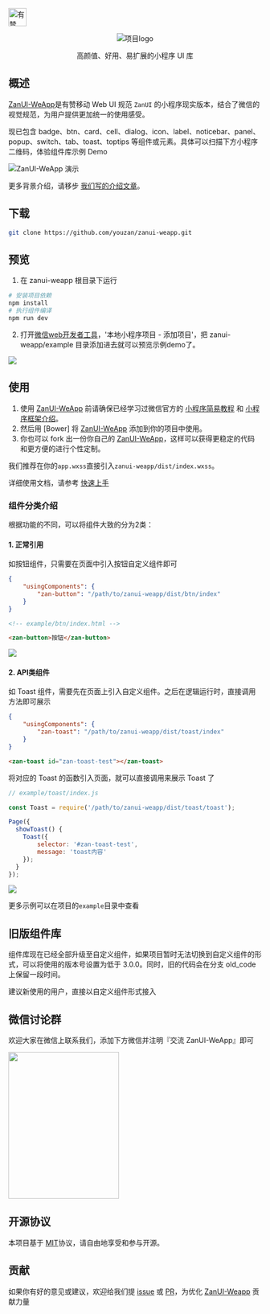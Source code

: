 <p>
<a href="https://github.com/youzan/"><img alt="有赞logo" width="36px" src="https://img.yzcdn.cn/public_files/2017/02/09/e84aa8cbbf7852688c86218c1f3bbf17.png" alt="youzan">
</p></a>
<p align="center">
    <img alt="项目logo" src="https://img.yzcdn.cn/public_files/2017/02/06/ee0ebced79a80457d77ce71c7d414c74.png">
</p>
<p align="center">高颜值、好用、易扩展的小程序 UI 库</p>


## 概述
[ZanUI-WeApp](https://youzan.github.io/zanui-weapp)是有赞移动 Web UI 规范 `ZanUI` 的小程序现实版本，结合了微信的视觉规范，为用户提供更加统一的使用感受。

现已包含 badge、btn、card、cell、dialog、icon、label、noticebar、panel、popup、switch、tab、toast、toptips 等组件或元素。具体可以扫描下方小程序二维码，体验组件库示例 Demo

![ZanUI-WeApp 演示](https://img.yzcdn.cn/public_files/2017/10/30/554dd940eb1a269d4ac9133e78ae321f.jpg?imageView2/2/w/300/h/300)

更多背景介绍，请移步 [我们写的介绍文章](http://tech.youzan.com/zanui-weapp/)。

## 下载
``` bash
git clone https://github.com/youzan/zanui-weapp.git
```

## 预览
1. 在 zanui-weapp 根目录下运行
``` bash
# 安装项目依赖
npm install
# 执行组件编译
npm run dev
```
2. 打开[微信web开发者工具](https://mp.weixin.qq.com/debug/wxadoc/dev/devtools/download.html)，'本地小程序项目 - 添加项目'，把 zanui-weapp/example 目录添加进去就可以预览示例demo了。

![](https://img.yzcdn.cn/public_files/2017/02/08/a5e6445075826183659742cc6946c477.png)

## 使用

1. 使用 [ZanUI-WeApp] 前请确保已经学习过微信官方的 [小程序简易教程] 和 [小程序框架介绍]。
2. 然后用 [Bower] 将 [ZanUI-WeApp] 添加到你的项目中使用。
3. 你也可以 fork 出一份你自己的 [ZanUI-WeApp]，这样可以获得更稳定的代码和更方便的进行个性定制。

我们推荐在你的`app.wxss`直接引入`zanui-weapp/dist/index.wxss`。

详细使用文档，请参考 [快速上手](https://youzan.github.io/zanui-weapp)

### 组件分类介绍
根据功能的不同，可以将组件大致的分为2类：

#### 1. 正常引用

如按钮组件，只需要在页面中引入按钮自定义组件即可
```json
{
    "usingComponents": {
        "zan-button": "/path/to/zanui-weapp/dist/btn/index"
    }
}
```
```html
<!-- example/btn/index.html -->

<zan-button>按钮</zan-button>
```

![](https://img.yzcdn.cn/public_files/2017/02/08/1b1e39ed3dc6b63519a68ba1e2650cfc.png)


#### 2. API类组件

如 Toast 组件，需要先在页面上引入自定义组件。之后在逻辑运行时，直接调用方法即可展示
```json
{
    "usingComponents": {
        "zan-toast": "/path/to/zanui-weapp/dist/toast/index"
    }
}
```
```html
<zan-toast id="zan-toast-test"></zan-toast>
```

将对应的 Toast 的函数引入页面，就可以直接调用来展示 Toast 了

```js
// example/toast/index.js

const Toast = require('/path/to/zanui-weapp/dist/toast/toast');

Page({
  showToast() {
    Toast({
        selector: '#zan-toast-test',
        message: 'toast内容'
    });
  }
});

```

![](https://img.yzcdn.cn/public_files/2017/02/08/ada80798c88df08060ce96964384e88e.png)

更多示例可以在项目的`example`目录中查看

## 旧版组件库
组件库现在已经全部升级至自定义组件，如果项目暂时无法切换到自定义组件的形式，可以将使用的版本号设置为低于 3.0.0。同时，旧的代码会在分支 old_code 上保留一段时间。

建议新使用的用户，直接以自定义组件形式接入

## 微信讨论群

欢迎大家在微信上联系我们，添加下方微信并注明『交流 ZanUI-WeApp』即可

<img src="https://img.yzcdn.cn/vant/wechat_20180606.png" width="220" height="292" >

## 开源协议
本项目基于 [MIT](https://zh.wikipedia.org/wiki/MIT%E8%A8%B1%E5%8F%AF%E8%AD%89)协议，请自由地享受和参与开源。

## 贡献

如果你有好的意见或建议，欢迎给我们提 [issue] 或 [PR]，为优化 [ZanUI-Weapp] 贡献力量

[ZanUI-WeApp]: https://github.com/youzan/zanui-weapp
[issue]: https://github.com/youzan/zanui-weapp/issues/new
[PR]: https://github.com/youzan/zanui-weapp/compare
[MIT]: http://opensource.org/licenses/MIT
[小程序简易教程]: https://mp.weixin.qq.com/debug/wxadoc/dev/
[小程序框架介绍]: https://mp.weixin.qq.com/debug/wxadoc/dev/framework/MINA.html
